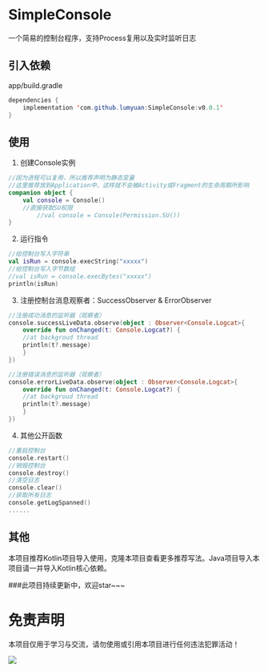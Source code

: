 # SimpleConsole
一个简易的控制台程序，支持Process复用以及实时监听日志

## 引入依赖
app/build.gradle
```java
dependencies {
	implementation 'com.github.lumyuan:SimpleConsole:v0.0.1'
}
```

## 使用
1. 创建Console实例
```kotlin
//因为进程可以复用，所以推荐声明为静态变量
//这里推荐放到Application中，这样就不会被Activity或Fragment的生命周期所影响
companion object {
	val console = Console()
	//直接获取SU权限
        //val console = Console(Permission.SU())
}
```
2. 运行指令
```kotlin
//给控制台写入字符串
val isRun = console.execString("xxxxx")
//给控制台写入字节数组
//val isRun = console.execBytes("xxxxx")
println(isRun)
```
3. 注册控制台消息观察者：SuccessObserver & ErrorObserver
```kotlin
//注册成功消息的监听器（观察者）
console.successLiveData.observe(object : Observer<Console.Logcat>{
    override fun onChanged(t: Console.Logcat?) {
	//at backgroud thread
	println(t?.message)
    }
})

//注册错误消息的监听器（观察者）
console.errorLiveData.observe(object : Observer<Console.Logcat>{
    override fun onChanged(t: Console.Logcat?) {
	//at backgroud thread
	println(t?.message)
    }
})
```
4. 其他公开函数
```kotlin
//重启控制台
console.restart()
//销毁控制台
console.destroy()
//清空日志
console.clear()
//获取所有日志
console.getLogSpanned()
......
```
## 其他
本项目推荐Kotlin项目导入使用，克隆本项目查看更多推荐写法。Java项目导入本项目请一并导入Kotlin核心依赖。

###此项目持续更新中，欢迎star~~~

# 免责声明
本项目仅用于学习与交流，请勿使用或引用本项目进行任何违法犯罪活动！

[![](https://jitpack.io/v/lumyuan/SimpleConsole.svg)](https://jitpack.io/#lumyuan/SimpleConsole)
